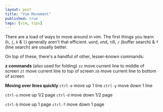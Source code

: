 ```yaml
---
layout: post
title: "Vim Movement"
published: true
tags: [vim, tips]
---
```


There are a load of ways to move around in vim.
The first things you learn (`h`, `j`, `k` & `l`) generally aren't that efficient. `w`ord, `e`nd, `t`ill, `/` (buffer search) & `f` (line search) are usually better.

On top of these, there's a handful of other, lesser-known commands:

**z commands** (also used for folding)
`zz`      move current line to middle of screen
`zt`      move current line to top of screen
`zb`      move current line to bottom of screen

**Moving over lines quickly**
`ctrl-e`  move up 1 line
`ctrl-y`  move down 1 line

`ctrl-u`  move up 1/2 page
`ctrl-d`  move down 1/2 page

`ctrl-b`  move up 1 page
`ctrl-f`  move down 1 page
